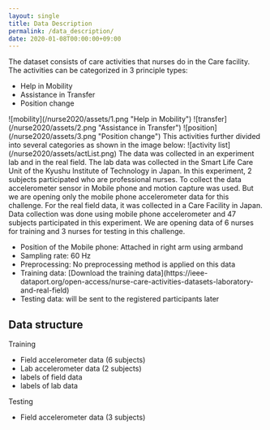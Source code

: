 ```yaml
---
layout: single
title: Data Description
permalink: /data_description/
date: 2020-01-08T00:00:00+09:00
---
```

The dataset consists of care activities that nurses do in the Care facility. The activities can be categorized in 3 principle types:
<ul>
  <li>Help in Mobility</li>
  <li>Assistance in Transfer</li>
  <li>Position change</li>
</ul>
![mobility](/nurse2020/assets/1.png "Help in Mobility") ![transfer](/nurse2020/assets/2.png "Assistance in Transfer") ![position](/nurse2020/assets/3.png "Position change")
This activities further divided into several categories as shown in the image below:
![activity list](/nurse2020/assets/actList.png)
The data was collected in an experiment lab and in the real field. The lab data was collected in the Smart Life Care Unit of the Kyushu Institute of Technology in Japan. In this experiment, 2 subjects participated who are professional nurses. To collect the data accelerometer sensor in Mobile phone and motion capture was used. But we are opening only the mobile phone accelerometer data for this challenge. For the real field data, it was collected in a Care Facility in Japan. Data collection was done using mobile phone accelerometer and 47 subjects participated in this experiment. We are opening data of 6 nurses for training and 3 nurses for testing in this challenge. 
<ul>
  <li>Position of the Mobile phone: Attached in right arm using armband</li>
  <li>Sampling rate: 60 Hz</li>
  <li>Preprocessing: No preprocessing method is applied on this data</li>
  <li>Training data: [Download the training data](https://ieee-dataport.org/open-access/nurse-care-activities-datasets-laboratory-and-real-field)</li>
  <li>Testing data: will be sent to the registered participants later</li>
</ul>

## Data structure
Training
<ul>
  <li>Field accelerometer data (6 subjects)</li>
  <li>Lab  accelerometer data (2 subjects)</li>
  <li>labels of field data</li>
  <li>labels of lab data</li>
</ul>
Testing
<ul>
  <li>Field accelerometer data (3 subjects) </li>
</ul>

